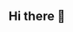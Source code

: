 ## Hi there 👋

<!--
**kristancore/kristancore** is a ✨ _special_ ✨ repository because its `README.md` (this file) appears on your GitHub profile.

Here are some ideas to get you started:
## Hello
🔭 I’m currently working on ...
- 🌱 I’m currently learning ...
- 👯 I’m looking to collaborate on ...
- 🤔 I’m looking for help with ...
- 💬 Ask me about ...
- 📫 How to reach me: ...
- 😄 Pronouns: ...
- ⚡ Fun fact: ...
-->  
